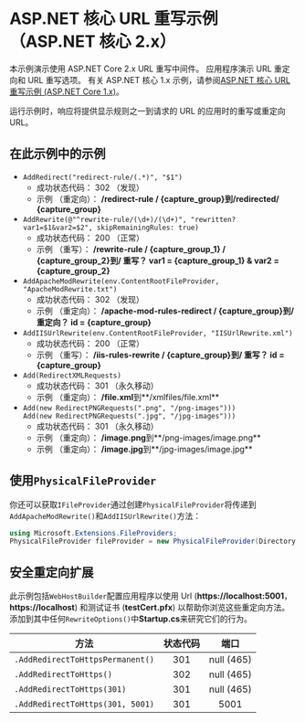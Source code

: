 # <a name="aspnet-core-url-rewriting-sample-aspnet-core-2x"></a>ASP.NET 核心 URL 重写示例 （ASP.NET 核心 2.x）

本示例演示使用 ASP.NET Core 2.x URL 重写中间件。 应用程序演示 URL 重定向和 URL 重写选项。 有关 ASP.NET 核心 1.x 示例，请参阅[ASP.NET 核心 URL 重写示例 (ASP.NET Core 1.x)](https://github.com/aspnet/Docs/tree/master/aspnetcore/fundamentals/url-rewriting/samples/1.x)。

运行示例时，响应将提供显示规则之一到请求的 URL 的应用时的重写或重定向 URL。

## <a name="examples-in-this-sample"></a>在此示例中的示例

* `AddRedirect("redirect-rule/(.*)", "$1")`
  - 成功状态代码： 302 （发现）
  - 示例 （重定向）： **/redirect-rule / {capture_group}**到**/redirected/ {capture_group}**
* `AddRewrite(@"^rewrite-rule/(\d+)/(\d+)", "rewritten?var1=$1&var2=$2", skipRemainingRules: true)`
  - 成功状态代码： 200 （正常）
  - 示例 （重写）： **/rewrite-rule / {capture_group_1} / {capture_group_2}**到**/ 重写？ var1 = {capture_group_1} & var2 = {capture_group_2}**
* `AddApacheModRewrite(env.ContentRootFileProvider, "ApacheModRewrite.txt")`
  - 成功状态代码： 302 （发现）
  - 示例 （重定向）： **/apache-mod-rules-redirect / {capture_group}**到**/ 重定向？ id = {capture_group}**
* `AddIISUrlRewrite(env.ContentRootFileProvider, "IISUrlRewrite.xml")`
  - 成功状态代码： 200 （正常）
  - 示例 （重写）： **/iis-rules-rewrite / {capture_group}**到**/ 重写？ id = {capture_group}**
* `Add(RedirectXMLRequests)`
  - 成功状态代码： 301 （永久移动）
  - 示例 （重定向）： **/file.xml**到**/xmlfiles/file.xml**
* `Add(new RedirectPNGRequests(".png", "/png-images")))`<br>`Add(new RedirectPNGRequests(".jpg", "/jpg-images")))`
  - 成功状态代码： 301 （永久移动）
  - 示例 （重定向）： **/image.png**到**/png-images/image.png**
  - 示例 （重定向）： **/image.jpg**到**/jpg-images/image.jpg**

## <a name="using-a-physicalfileprovider"></a>使用`PhysicalFileProvider`
你还可以获取`IFileProvider`通过创建`PhysicalFileProvider`将传递到`AddApacheModRewrite()`和`AddIISUrlRewrite()`方法：
```csharp
using Microsoft.Extensions.FileProviders;
PhysicalFileProvider fileProvider = new PhysicalFileProvider(Directory.GetCurrentDirectory());
```
## <a name="secure-redirection-extensions"></a>安全重定向扩展
此示例包括`WebHostBuilder`配置应用程序以使用 Url (**https://localhost:5001**， **https://localhost**) 和测试证书 (**testCert.pfx**) 以帮助你浏览这些重定向方法。 添加到其中任何`RewriteOptions()`中**Startup.cs**来研究它们的行为。

方法 | 状态代码 | 端口
--- | :---: | :---:
`.AddRedirectToHttpsPermanent()` | 301 | null (465)
`.AddRedirectToHttps()` | 302 | null (465)
`.AddRedirectToHttps(301)` | 301 | null (465)
`.AddRedirectToHttps(301, 5001)` | 301 | 5001
